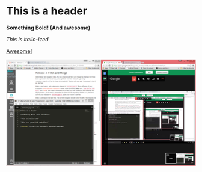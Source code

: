 # This is a header

**Something Bold! (And awesome)**

*This is italic-ized*

[Awesome!](https://en.wikipedia.org/wiki/Awesome)

![Peer Process Screenshot](https://github.com/Jalindner/phase-0-gps-1/blob/master/awesome_screenshot.png?raw=true)